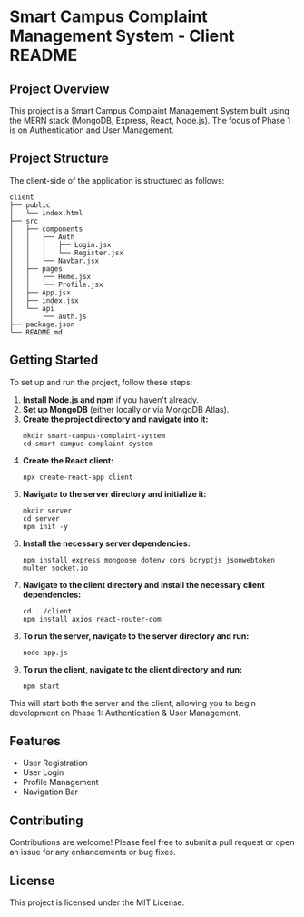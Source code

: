 # Smart Campus Complaint Management System - Client README

## Project Overview

This project is a Smart Campus Complaint Management System built using the MERN stack (MongoDB, Express, React, Node.js). The focus of Phase 1 is on Authentication and User Management.

## Project Structure

The client-side of the application is structured as follows:

```
client
├── public
│   └── index.html
├── src
│   ├── components
│   │   ├── Auth
│   │   │   ├── Login.jsx
│   │   │   └── Register.jsx
│   │   └── Navbar.jsx
│   ├── pages
│   │   ├── Home.jsx
│   │   └── Profile.jsx
│   ├── App.jsx
│   ├── index.jsx
│   └── api
│       └── auth.js
├── package.json
└── README.md
```

## Getting Started

To set up and run the project, follow these steps:

1. **Install Node.js and npm** if you haven't already.
2. **Set up MongoDB** (either locally or via MongoDB Atlas).
3. **Create the project directory and navigate into it:**
   ```
   mkdir smart-campus-complaint-system
   cd smart-campus-complaint-system
   ```
4. **Create the React client:**
   ```
   npx create-react-app client
   ```
5. **Navigate to the server directory and initialize it:**
   ```
   mkdir server
   cd server
   npm init -y
   ```
6. **Install the necessary server dependencies:**
   ```
   npm install express mongoose dotenv cors bcryptjs jsonwebtoken multer socket.io
   ```
7. **Navigate to the client directory and install the necessary client dependencies:**
   ```
   cd ../client
   npm install axios react-router-dom
   ```
8. **To run the server, navigate to the server directory and run:**
   ```
   node app.js
   ```
9. **To run the client, navigate to the client directory and run:**
   ```
   npm start
   ```

This will start both the server and the client, allowing you to begin development on Phase 1: Authentication & User Management.

## Features

- User Registration
- User Login
- Profile Management
- Navigation Bar

## Contributing

Contributions are welcome! Please feel free to submit a pull request or open an issue for any enhancements or bug fixes.

## License

This project is licensed under the MIT License.